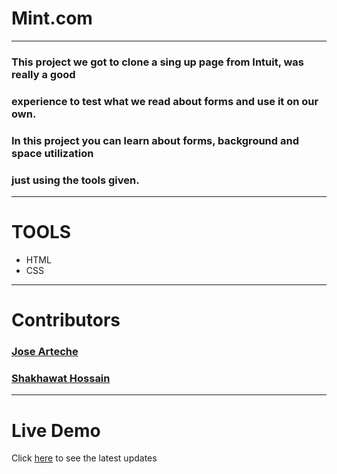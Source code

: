 # Mint.com
---
### This project we got to clone a sing up page from Intuit, was really a good
### experience to test what we read about forms and use it on our own.
### In this project you can learn about forms, background and space utilization
### just using the tools given.
---
# TOOLS
- HTML
- CSS
---
# Contributors

### [Jose Arteche](https://github.com/trillianjose)
### [Shakhawat Hossain](https://github.com/shshamim63)
---
# Live Demo

Click [here](https://raw.githack.com/trillianjose/mint.com_singup/development/index.html) to see the latest updates
